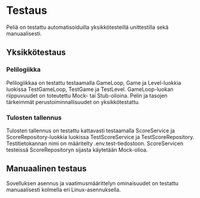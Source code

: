 # Testaus

Peliä on testattu automatisoiduilla yksikkötesteillä unittestilla sekä manuaalisesti.

## Yksikkötestaus

### Pelilogiikka

Pelilogiikkaa on testattu testaamalla GameLoop, Game ja Level-luokkia luokissa TestGameLoop, TestGame ja TestLevel. GameLoop-luokan riippuvuudet on toteutettu Mock- tai Stub-olioina. Pelin ja tasojen tärkeimmät perustoiminnallisuudet on yksikkötestattu.

### Tulosten tallennus

Tulosten tallennus on testattu kattavasti testaamalla ScoreService ja ScoreRepository-luokkia luokissa TestScoreService ja TestScoreRepository. Testitietokannan nimi on määritelty .env.test-tiedostoon. ScoreServicen testeissä ScoreRepositoryn sijasta käytetään Mock-olioa.

## Manuaalinen testaus

Sovelluksen asennus ja vaatimusmäärittelyn ominaisuudet on testattu manuaalisesti kolmella eri Linux-asennuksella.